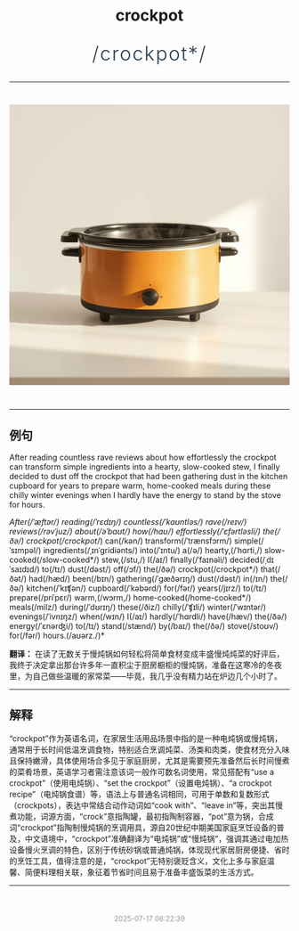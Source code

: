 <div align="center">

# crockpot

<div style="margin: 30px 0;">
<h1 style="font-size: 2.5em; font-weight: 300; letter-spacing: 2px; margin: 0; color: #2c3e50;">
/crockpot*/
</h1>
</div>

</div>

---

<div align="center" style="margin: 40px 0;">

![crockpot](images/crockpot.png)

</div>

---

## 例句

After reading countless rave reviews about how effortlessly the crockpot can transform simple ingredients into a hearty, slow-cooked stew, I finally decided to dust off the crockpot that had been gathering dust in the kitchen cupboard for years to prepare warm, home-cooked meals during these chilly winter evenings when I hardly have the energy to stand by the stove for hours.

*After(/ˈæftər/) reading(/ˈrɛdɪŋ/) countless(/ˈkaʊntləs/) rave(/reɪv/) reviews(/rəvˈjuz/) about(/əˈbaʊt/) how(/haʊ/) effortlessly(/ˈɛfərtləsli/) the(/ðə/) crockpot(/crockpot*/) can(/kən/) transform(/ˈtrænsfɔrm/) simple(/ˈsɪmpəl/) ingredients(/ˌɪnˈgridiənts/) into(/ˈɪntu/) a(/ə/) hearty,(/ˈhɑrti,/) slow-cooked(/slow-cooked*/) stew,(/stu,/) I(/aɪ/) finally(/ˈfaɪnəli/) decided(/ˌdɪˈsaɪdɪd/) to(/tɪ/) dust(/dəst/) off(/ɔf/) the(/ðə/) crockpot(/crockpot*/) that(/ðət/) had(/hæd/) been(/bɪn/) gathering(/ˈgæðərɪŋ/) dust(/dəst/) in(/ɪn/) the(/ðə/) kitchen(/ˈkɪʧən/) cupboard(/ˈkəbərd/) for(/fər/) years(/jɪrz/) to(/tɪ/) prepare(/priˈpɛr/) warm,(/wɔrm,/) home-cooked(/home-cooked*/) meals(/milz/) during(/ˈdʊrɪŋ/) these(/ðiz/) chilly(/ˈʧɪli/) winter(/ˈwɪntər/) evenings(/ˈivnɪŋz/) when(/wɪn/) I(/aɪ/) hardly(/ˈhɑrdli/) have(/hæv/) the(/ðə/) energy(/ˈɛnərʤi/) to(/tɪ/) stand(/stænd/) by(/baɪ/) the(/ðə/) stove(/stoʊv/) for(/fər/) hours.(/aʊərz./)*

**翻译：** 在读了无数关于慢炖锅如何轻松将简单食材变成丰盛慢炖炖菜的好评后，我终于决定拿出那台许多年一直积尘于厨房橱柜的慢炖锅，准备在这寒冷的冬夜里，为自己做些温暖的家常菜——毕竟，我几乎没有精力站在炉边几个小时了。

---

## 解释

“crockpot”作为英语名词，在家居生活用品场景中指的是一种电炖锅或慢炖锅，通常用于长时间低温烹调食物，特别适合烹调炖菜、汤类和肉类，使食材充分入味且保持嫩滑，具体使用场合多见于家庭厨房，尤其是需要预先准备然后长时间慢煮的菜肴场景，英语学习者需注意该词一般作可数名词使用，常见搭配有“use a crockpot”（使用电炖锅）、“set the crockpot”（设置电炖锅）、“a crockpot recipe”（电炖锅食谱）等，语法上与普通名词相同，可用于单数和复数形式（crockpots），表达中常结合动作动词如“cook with”、“leave in”等，突出其慢煮功能，词源方面，“crock”意指陶罐，最初指陶制容器，“pot”意为锅，合成词“crockpot”指陶制慢炖锅的烹调用具，源自20世纪中期美国家庭烹饪设备的普及，中文语境中，“crockpot”准确翻译为“电炖锅”或“慢炖锅”，强调其通过电加热设备慢火烹调的特色，区别于传统砂锅或普通炖锅，体现现代家居厨房便捷、省时的烹饪工具，值得注意的是，“crockpot”无特别褒贬含义，文化上多与家庭温馨、简便料理相关联，象征着节省时间且易于准备丰盛饭菜的生活方式。


---

<div align="center" style="margin-top: 50px;">
<small style="color: #999; font-size: 0.9em;">2025-07-17 06:22:39</small>
</div>
